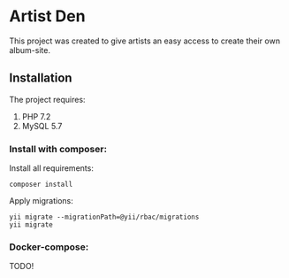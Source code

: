 # Artist Den

This project was created to give artists an easy access to create their own album-site. 

## Installation

The project requires:
1. PHP 7.2
2. MySQL 5.7

### Install with composer:
Install all requirements:
```
composer install
```
Apply migrations:
```
yii migrate --migrationPath=@yii/rbac/migrations
yii migrate
```
### Docker-compose:

TODO!